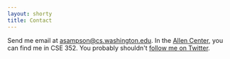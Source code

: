 ```yaml
---
layout: shorty
title: Contact
---
```

Send me email at [asampson@cs.washington.edu][email]. In the [Allen Center][], you can find me in CSE 352. You probably shouldn't [follow me on Twitter][twitter].

[twitter]: http://twitter.com/samps
[Allen Center]: http://www.cs.washington.edu/
[email]: mailto:asampson@cs.washington.edu
